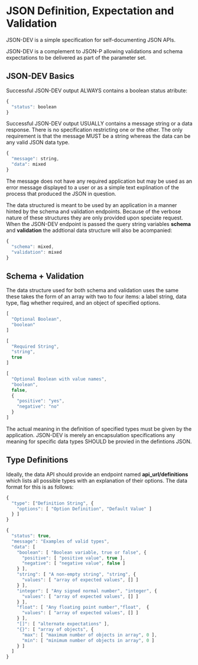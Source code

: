 JSON Definition, Expectation and Validation
===========================================

JSON-DEV is a simple specification for self-documenting JSON APIs.

JSON-DEV is a complement to JSON-P allowing validations and schema expectations
to be delivered as part of the parameter set.

JSON-DEV Basics
---------------
Successful JSON-DEV output ALWAYS contains a boolean status atribute:

```javascript
{
  "status": boolean
}
```

Successful JSON-DEV output USUALLY contains a message string or a data response.
There is no specification restricting one or the other. The only requirement is
that the message MUST be a string whereas the data can be any valid JSON data
type.

```javascript
{
  "message": string,
  "data": mixed
}
```

The message does not have any required application but may be used as an error
message displayed to a user or as a simple text explination of the process that
produced the JSON in question.

The data structured is meant to be used by an application in a manner hinted by the
schema and validation endpoints. Because of the verbose nature of these structures
they are only provided upon speciate request. When the JSON-DEV endpoint is passed
the query string variables **schema** and **validation** the addtional data
structure will also be acompanied:

```javascript
{
  "schema": mixed,
  "validation": mixed
}
```

Schema + Validation
-------------------
The data structure used for both schema and validation uses the same these takes the
form of an array with two to four items: a label string, data type, flag whether
required, and an object of specified options.

```javascript
[
  "Optional Boolean",
  "boolean"
]

[
  "Required String",
  "string",
  true
]

[
  "Optional Boolean with value names",
  "boolean",
  false,
  {
    "positive": "yes",
    "negative": "no"
  }
]
```

The actual meaning in the definition of specified types must be given by the
application. JSON-DEV is merely an encapsulation specifications any meaning for
specific data types SHOULD be provied in the defintions JSON.

Type Definitions
----------------
Ideally, the data API should provide an endpoint named **api_url/definitions** which
lists all possible types with an explanation of their options. The data format for
this is as follows:

```javascript
{
  "type": ["Definition String", {
    "options": [ "Option Definition", "Default Value" ]
  } ]
}
```

```javascript
{
  "status": true,
  "message": "Examples of valid types",
  "data": [
    "boolean": [ "Boolean variable, true or false", {
      "positive": [ "positive value", true ],
      "negative": [ "negative value", false ]
    } ],
    "string": [ "A non-empty string", "string", {
      "values": [ "array of expected values", [] ]
    } ],
    "integer": [ "Any signed normal number", "integer", {
      "values": [ "array of expected values", [] ]
    } ],
    "float": [ "Any floating point number","float",  {
      "values": [ "array of expected values", [] ]
    } ],
    "[]": [ "alternate expectations" ],
    "{}": [ "array of objects", {
      "max": [ "maximum number of objects in array", 0 ],
      "min": [ "minimum number of objects in array", 0 ]
    } ]
  ]
}
```
